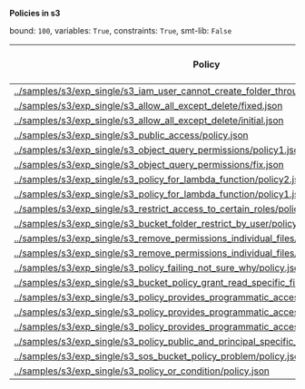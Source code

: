 
**Policies in s3**

bound: `100`, variables: `True`, constraints: `True`, smt-lib: `False`

|Policy|SAT/UNSAT|Solve Time (ms)|lg(tuple)|Count Time (ms)|lg(principal)|lg(action)|lg(resource)|
|-|-|-|-|-|-|-|-|
|[../samples/s3/exp_single/s3_iam_user_cannot_create_folder_through_console/policy.json](../samples/s3/exp_single/s3_iam_user_cannot_create_folder_through_console/policy.json)|SAT|2363.69|2260.960065941997|88.7531|0.0|5.044394119358453|457.11157034269354|
|[../samples/s3/exp_single/s3_allow_all_except_delete/fixed.json](../samples/s3/exp_single/s3_allow_all_except_delete/fixed.json)|SAT|2882.87|628.9125371587496|92.3726|0.0|6.357552004618085|624.0056465631411|
|[../samples/s3/exp_single/s3_allow_all_except_delete/initial.json](../samples/s3/exp_single/s3_allow_all_except_delete/initial.json)|SAT|1316.04|628.9125371587496|50.3929|0.0|4.906890595608519|624.0056465631411|
|[../samples/s3/exp_single/s3_public_access/policy.json](../samples/s3/exp_single/s3_public_access/policy.json)|SAT|1127.56|1944.0169396894232|8.70432|800.0056465631411|0.0|544.0056465631412|
|[../samples/s3/exp_single/s3_object_query_permissions/policy1.json](../samples/s3/exp_single/s3_object_query_permissions/policy1.json)|SAT|2554.39|2284.906890620335|126.367|0.0|5.044394119358453|480.0056466622347|
|[../samples/s3/exp_single/s3_object_query_permissions/fix.json](../samples/s3/exp_single/s3_object_query_permissions/fix.json)|SAT|1198.16|2.0|4.61251|0.0|1.0|0.0|
|[../samples/s3/exp_single/s3_policy_for_lambda_function/policy2.json](../samples/s3/exp_single/s3_policy_for_lambda_function/policy2.json)|SAT|1300.23|657.5906090638623|9.50661|0.0|2.0|656.0056465631411|
|[../samples/s3/exp_single/s3_policy_for_lambda_function/policy1.json](../samples/s3/exp_single/s3_policy_for_lambda_function/policy1.json)|SAT|1739.36|572.9125371587496|45.6932|0.0|4.906890595608519|568.0056465631411|
|[../samples/s3/exp_single/s3_restrict_access_to_certain_roles/policy.json](../samples/s3/exp_single/s3_restrict_access_to_certain_roles/policy.json)|SAT|1595.04|636.9125371587497|73.1316|0.0|6.321928094887362|632.0056465631412|
|[../samples/s3/exp_single/s3_bucket_folder_restrict_by_user/policy.json](../samples/s3/exp_single/s3_bucket_folder_restrict_by_user/policy.json)|SAT|4764.49|2308.9068906171065|159.756|0.0|5.044394119358453|504.00564656314117|
|[../samples/s3/exp_single/s3_remove_permissions_individual_files/policy2.json](../samples/s3/exp_single/s3_remove_permissions_individual_files/policy2.json)|SAT|3331.15|2056.0169396894235|165.822|800.0056465631411|0.0|568.0056465631411|
|[../samples/s3/exp_single/s3_remove_permissions_individual_files/policy1.json](../samples/s3/exp_single/s3_remove_permissions_individual_files/policy1.json)|UNSAT|210.261|-|-|-|-|-|
|[../samples/s3/exp_single/s3_policy_failing_not_sure_why/policy.json](../samples/s3/exp_single/s3_policy_failing_not_sure_why/policy.json)|SAT|20229|1484.7372577648314|8662.74|800.0056465631411|6.870364719583405|679.8247206060817|
|[../samples/s3/exp_single/s3_bucket_policy_grant_read_specific_file_type/policy.json](../samples/s3/exp_single/s3_bucket_policy_grant_read_specific_file_type/policy.json)|SAT|1152.49|1384.0112931262825|4.61288|800.0056465631411|0.0|584.0056465631411|
|[../samples/s3/exp_single/s3_policy_provides_programmatic_access/policy3.json](../samples/s3/exp_single/s3_policy_provides_programmatic_access/policy3.json)|SAT|3549.36|2348.9068906171065|92.3134|0.0|5.044394119358453|544.0056465631412|
|[../samples/s3/exp_single/s3_policy_provides_programmatic_access/policy2.json](../samples/s3/exp_single/s3_policy_provides_programmatic_access/policy2.json)|SAT|2005.72|2332.9068906171065|86.8421|0.0|5.0|528.0056465631411|
|[../samples/s3/exp_single/s3_policy_provides_programmatic_access/policy1.json](../samples/s3/exp_single/s3_policy_provides_programmatic_access/policy1.json)|SAT|1472.2|5.0|34.2895|0.0|5.0|1.0|
|[../samples/s3/exp_single/s3_policy_public_and_principal_specific_permissions/policy.json](../samples/s3/exp_single/s3_policy_public_and_principal_specific_permissions/policy.json)|SAT|2063.87|1416.0112931262822|62.1001|800.0056465631411|5.672425341971496|616.0056465631411|
|[../samples/s3/exp_single/s3_sos_bucket_policy_problem/policy.json](../samples/s3/exp_single/s3_sos_bucket_policy_problem/policy.json)|SAT|75294.3|2076.923830285368|13565.3|800.0056465631411|4.906890595608519|632.0056465631412|
|[../samples/s3/exp_single/s3_policy_or_condition/policy.json](../samples/s3/exp_single/s3_policy_or_condition/policy.json)|SAT|1676.5|2192.0169396894235|129.864|800.0056465631411|0.0|664.0056465631412|
